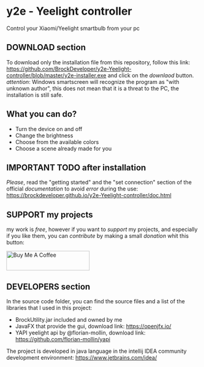 # y2e - Yeelight controller
Control your Xiaomi/Yeelight smartbulb from your pc

## DOWNLOAD section
To download only the installation file from this repository, follow this link: https://github.com/BrockDeveloper/y2e-Yeelight-controller/blob/master/y2e-installer.exe
and click on the *downlaod* button.
*attention*: Windows smartscreen will recognize the program as "with unknown author", this does not mean that it is a threat to the PC, the installation is still safe.

## What you can do?
* Turn the device on and off
* Change the brightness
* Choose from the available colors
* Choose a scene already made for you

## IMPORTANT TODO after installation
*Please*, read the "getting started" and the "set connection" section of the official *documentation* to avoid *error* during the use:
https://brockdeveloper.github.io/y2e-Yeelight-controller/doc.html

## SUPPORT my projects
my work is *free*, however if you want to *support* my projects, and especially if you like them, you can *contribute* by making a small *donation* whit this button:

<a href="https://www.buymeacoffee.com/brockdev" target="_blank"><img src="https://cdn.buymeacoffee.com/buttons/lato-orange.png" alt="Buy Me A Coffee" style="height: 51px !important;width: 217px !important;" ></a>


## DEVELOPERS section
In the source code folder, you can find the source files and a list of the libraries that I used in this project:
* BrockUtility.jar included and owned by me
* JavaFX that provide the gui, download link: https://openjfx.io/
* YAPI yeelight api by @florian-mollin, download link: https://github.com/florian-mollin/yapi

The project is developed in java language in the intellij IDEA community development environment: https://www.jetbrains.com/idea/
